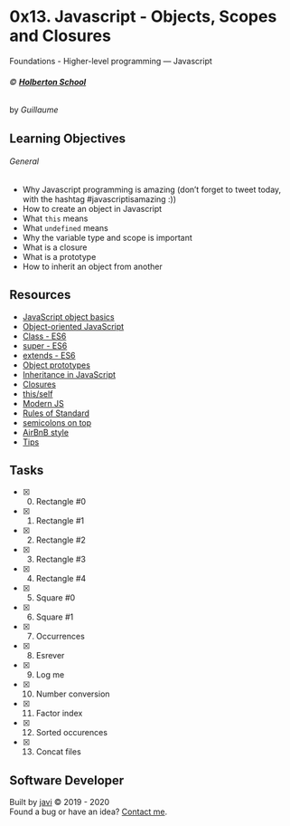 # 0x13. Javascript - Objects, Scopes and Closures
Foundations - Higher-level programming ― Javascript

###### :copyright: **[Holberton School](https://www.holbertonschool.com/)**
by _Guillaume_

## Learning Objectives
###### General
* Why Javascript programming is amazing (don’t forget to tweet today, with the hashtag #javascriptisamazing :))
* How to create an object in Javascript
* What ```this``` means
* What ```undefined``` means
* Why the variable type and scope is important
* What is a closure
* What is a prototype
* How to inherit an object from another

## Resources
* [JavaScript object basics](https://developer.mozilla.org/en-US/docs/Learn/JavaScript/Objects/Basics)
* [Object-oriented JavaScript](https://developer.mozilla.org/en-US/docs/Learn/JavaScript/Objects/Object-oriented_JS)
* [Class - ES6](https://developer.mozilla.org/en-US/docs/Web/JavaScript/Reference/Classes)
* [super - ES6](https://developer.mozilla.org/en-US/docs/Web/JavaScript/Reference/Operators/super)
* [extends - ES6](https://developer.mozilla.org/en-US/docs/Web/JavaScript/Reference/Classes/extends)
* [Object prototypes](https://developer.mozilla.org/en-US/docs/Learn/JavaScript/Objects/Object_prototypes)
* [Inheritance in JavaScript](https://developer.mozilla.org/en-US/docs/Learn/JavaScript/Objects/Inheritance)
* [Closures](https://developer.mozilla.org/en-US/docs/Web/JavaScript/Closures)
* [this/self](https://alistapart.com/article/getoutbindingsituations/)
* [Modern JS](https://github.com/mbeaudru/modern-js-cheatsheet)
* [Rules of Standard](https://standardjs.com/rules.html)
* [semicolons on top](https://github.com/standard/semistandard)
* [AirBnB style](https://github.com/airbnb/javascript)
* [Tips](https://developer.mozilla.org/en-US/docs/Web/JavaScript/Reference/Global_Objects/Array/map?v=control)

## Tasks
* [x] 0. Rectangle #0
* [x] 1. Rectangle #1
* [x] 2. Rectangle #2
* [x] 3. Rectangle #3
* [x] 4. Rectangle #4
* [x] 5. Square #0
* [x] 6. Square #1
* [x] 7. Occurrences
* [x] 8. Esrever
* [x] 9. Log me
* [x] 10. Number conversion
* [x] 11. Factor index
* [x] 12. Sorted occurences
* [x] 13. Concat files

## Software Developer
Built by [javi](https://github.com/javi0x00) :copyright: 2019 - 2020  
Found a bug or have an idea? [Contact me](https://www.linkedin.com/in/javi0x00/).
